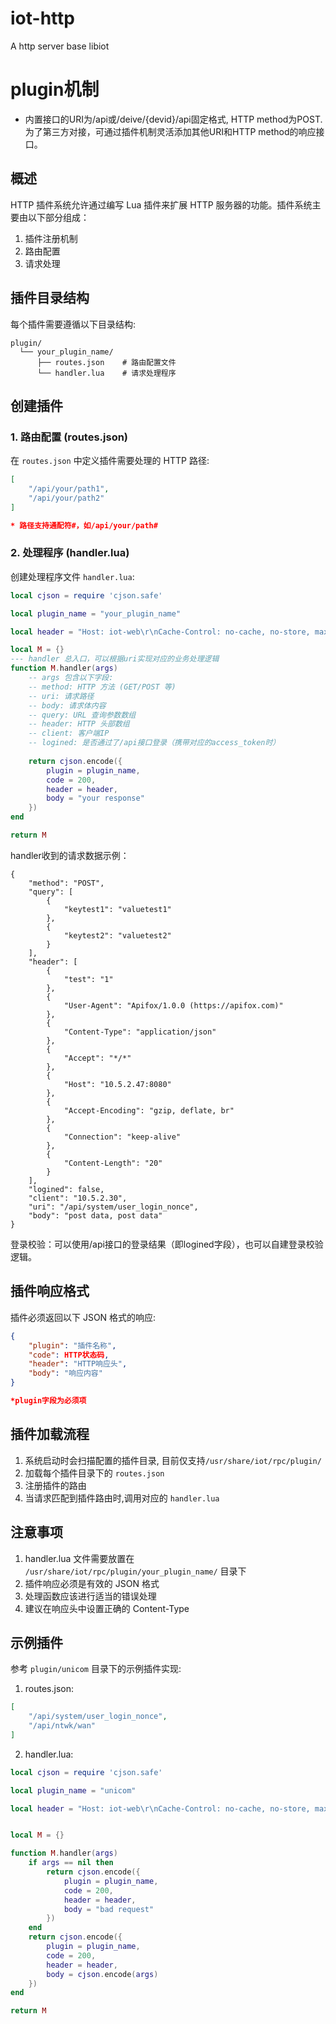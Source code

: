 # iot-http
 A http server base libiot



# plugin机制
- 内置接口的URI为/api或/deive/{devid}/api固定格式, HTTP method为POST. 为了第三方对接，可通过插件机制灵活添加其他URI和HTTP method的响应接口。


## 概述

HTTP 插件系统允许通过编写 Lua 插件来扩展 HTTP 服务器的功能。插件系统主要由以下部分组成：

1. 插件注册机制
2. 路由配置
3. 请求处理

## 插件目录结构

每个插件需要遵循以下目录结构:

```
plugin/
  └── your_plugin_name/
      ├── routes.json    # 路由配置文件
      └── handler.lua    # 请求处理程序
```

## 创建插件

### 1. 路由配置 (routes.json)

在 `routes.json` 中定义插件需要处理的 HTTP 路径:

```json
[
    "/api/your/path1",
    "/api/your/path2"
]

* 路径支持通配符#，如/api/your/path#
```

### 2. 处理程序 (handler.lua)

创建处理程序文件 `handler.lua`:

```lua
local cjson = require 'cjson.safe'

local plugin_name = "your_plugin_name"

local header = "Host: iot-web\r\nCache-Control: no-cache, no-store, max-age=0\r\nX-Frame-Options: SAMEORIGIN\r\nContent-Type: application/json\r\n"

local M = {}
--- handler 总入口，可以根据uri实现对应的业务处理逻辑
function M.handler(args)
    -- args 包含以下字段:
    -- method: HTTP 方法 (GET/POST 等)
    -- uri: 请求路径
    -- body: 请求体内容
    -- query: URL 查询参数数组
    -- header: HTTP 头部数组
    -- client: 客户端IP
    -- logined: 是否通过了/api接口登录（携带对应的access_token时）
    
    return cjson.encode({
        plugin = plugin_name,
        code = 200,
        header = header,
        body = "your response"
    })
end

return M
```

handler收到的请求数据示例：
```
{
    "method": "POST",
    "query": [
        {
            "keytest1": "valuetest1"
        },
        {
            "keytest2": "valuetest2"
        }
    ],
    "header": [
        {
            "test": "1"
        },
        {
            "User-Agent": "Apifox/1.0.0 (https://apifox.com)"
        },
        {
            "Content-Type": "application/json"
        },
        {
            "Accept": "*/*"
        },
        {
            "Host": "10.5.2.47:8080"
        },
        {
            "Accept-Encoding": "gzip, deflate, br"
        },
        {
            "Connection": "keep-alive"
        },
        {
            "Content-Length": "20"
        }
    ],
    "logined": false,
    "client": "10.5.2.30",
    "uri": "/api/system/user_login_nonce",
    "body": "post data, post data"
}
```

登录校验：可以使用/api接口的登录结果（即logined字段），也可以自建登录校验逻辑。

## 插件响应格式

插件必须返回以下 JSON 格式的响应:

```json
{
    "plugin": "插件名称",
    "code": HTTP状态码,
    "header": "HTTP响应头",
    "body": "响应内容"
}

*plugin字段为必须项
```


## 插件加载流程

1. 系统启动时会扫描配置的插件目录, 目前仅支持`/usr/share/iot/rpc/plugin/`
2. 加载每个插件目录下的 `routes.json`
3. 注册插件的路由
4. 当请求匹配到插件路由时,调用对应的 `handler.lua`

## 注意事项

1. handler.lua 文件需要放置在 `/usr/share/iot/rpc/plugin/your_plugin_name/` 目录下
2. 插件响应必须是有效的 JSON 格式
3. 处理函数应该进行适当的错误处理
4. 建议在响应头中设置正确的 Content-Type

## 示例插件

参考 `plugin/unicom` 目录下的示例插件实现:

1. routes.json:
```json
[
    "/api/system/user_login_nonce",
    "/api/ntwk/wan"
]
```

2. handler.lua:
```lua
local cjson = require 'cjson.safe'

local plugin_name = "unicom"

local header = "Host: iot-web\r\nCache-Control: no-cache, no-store, max-age=0\r\nX-Frame-Options: SAMEORIGIN\r\nContent-Type: application/json\r\n"


local M = {}

function M.handler(args)
    if args == nil then
        return cjson.encode({
            plugin = plugin_name,
            code = 200,
            header = header,
            body = "bad request"
        })
    end
    return cjson.encode({
        plugin = plugin_name,
        code = 200,
        header = header,
        body = cjson.encode(args)
    })
end

return M
